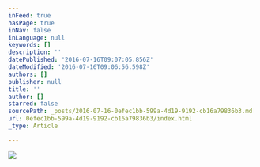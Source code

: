 ```yaml
---
inFeed: true
hasPage: true
inNav: false
inLanguage: null
keywords: []
description: ''
datePublished: '2016-07-16T09:07:05.856Z'
dateModified: '2016-07-16T09:06:56.598Z'
authors: []
publisher: null
title: ''
author: []
starred: false
sourcePath: _posts/2016-07-16-0efec1bb-599a-4d19-9192-cb16a79836b3.md
url: 0efec1bb-599a-4d19-9192-cb16a79836b3/index.html
_type: Article

---
```

![](https://the-grid-user-content.s3-us-west-2.amazonaws.com/8ba42238-bc71-4314-9d1d-8224db25e8b5.jpg)